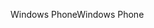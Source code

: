 <span data-ttu-id="880ec-101">Windows Phone</span><span class="sxs-lookup"><span data-stu-id="880ec-101">Windows Phone</span></span>